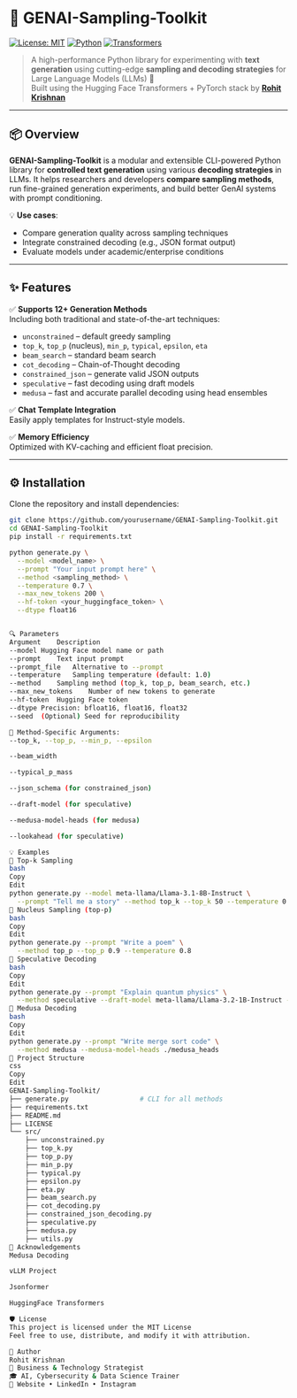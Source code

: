 # 🤖 GENAI-Sampling-Toolkit

[![License: MIT](https://img.shields.io/badge/License-MIT-blue.svg)](LICENSE)
[![Python](https://img.shields.io/badge/Python-3.10+-green.svg)](https://www.python.org/)
[![Transformers](https://img.shields.io/badge/HuggingFace-Transformers-yellow.svg)](https://huggingface.co)

> A high-performance Python library for experimenting with **text generation** using cutting-edge **sampling and decoding strategies** for Large Language Models (LLMs) 🔬  
> Built using the Hugging Face Transformers + PyTorch stack by [**Rohit Krishnan**](https://rohitkrishnan.co.in)

---

## 📦 Overview

**GENAI-Sampling-Toolkit** is a modular and extensible CLI-powered Python library for **controlled text generation** using various **decoding strategies** in LLMs. It helps researchers and developers **compare sampling methods**, run fine-grained generation experiments, and build better GenAI systems with prompt conditioning.

💡 **Use cases**:
- Compare generation quality across sampling techniques
- Integrate constrained decoding (e.g., JSON format output)
- Evaluate models under academic/enterprise conditions

---

## ✨ Features

✅ **Supports 12+ Generation Methods**  
Including both traditional and state-of-the-art techniques:

- `unconstrained` – default greedy sampling  
- `top_k`, `top_p` (nucleus), `min_p`, `typical`, `epsilon`, `eta`  
- `beam_search` – standard beam search  
- `cot_decoding` – Chain-of-Thought decoding  
- `constrained_json` – generate valid JSON outputs  
- `speculative` – fast decoding using draft models  
- `medusa` – fast and accurate parallel decoding using head ensembles

✅ **Chat Template Integration**  
Easily apply templates for Instruct-style models.

✅ **Memory Efficiency**  
Optimized with KV-caching and efficient float precision.

---

## ⚙️ Installation

Clone the repository and install dependencies:

```bash
git clone https://github.com/yourusername/GENAI-Sampling-Toolkit.git
cd GENAI-Sampling-Toolkit
pip install -r requirements.txt

python generate.py \
  --model <model_name> \
  --prompt "Your input prompt here" \
  --method <sampling_method> \
  --temperature 0.7 \
  --max_new_tokens 200 \
  --hf-token <your_huggingface_token> \
  --dtype float16


🔍 Parameters
Argument	Description
--model	Hugging Face model name or path
--prompt	Text input prompt
--prompt_file	Alternative to --prompt
--temperature	Sampling temperature (default: 1.0)
--method	Sampling method (top_k, top_p, beam_search, etc.)
--max_new_tokens	Number of new tokens to generate
--hf-token	Hugging Face token
--dtype	Precision: bfloat16, float16, float32
--seed	(Optional) Seed for reproducibility

🔧 Method-Specific Arguments:
--top_k, --top_p, --min_p, --epsilon

--beam_width

--typical_p_mass

--json_schema (for constrained_json)

--draft-model (for speculative)

--medusa-model-heads (for medusa)

--lookahead (for speculative)

💡 Examples
📌 Top-k Sampling
bash
Copy
Edit
python generate.py --model meta-llama/Llama-3.1-8B-Instruct \
  --prompt "Tell me a story" --method top_k --top_k 50 --temperature 0.7
📌 Nucleus Sampling (top-p)
bash
Copy
Edit
python generate.py --prompt "Write a poem" \
  --method top_p --top_p 0.9 --temperature 0.8
📌 Speculative Decoding
bash
Copy
Edit
python generate.py --prompt "Explain quantum physics" \
  --method speculative --draft-model meta-llama/Llama-3.2-1B-Instruct --lookahead 4
📌 Medusa Decoding
bash
Copy
Edit
python generate.py --prompt "Write merge sort code" \
  --method medusa --medusa-model-heads ./medusa_heads
📁 Project Structure
css
Copy
Edit
GENAI-Sampling-Toolkit/
├── generate.py                  # CLI for all methods
├── requirements.txt
├── README.md
├── LICENSE
└── src/
    ├── unconstrained.py
    ├── top_k.py
    ├── top_p.py
    ├── min_p.py
    ├── typical.py
    ├── epsilon.py
    ├── eta.py
    ├── beam_search.py
    ├── cot_decoding.py
    ├── constrained_json_decoding.py
    ├── speculative.py
    ├── medusa.py
    ├── utils.py
🙌 Acknowledgements
Medusa Decoding

vLLM Project

Jsonformer

HuggingFace Transformers

🛡️ License
This project is licensed under the MIT License
Feel free to use, distribute, and modify it with attribution.

👤 Author
Rohit Krishnan
📍 Business & Technology Strategist
🎓 AI, Cybersecurity & Data Science Trainer
🔗 Website • LinkedIn • Instagram
